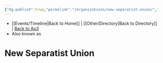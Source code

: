 ```yaml
---
{"dg-publish":true,"permalink":"/organizations/new-separatist-union/","tags":["unfinished","faction"],"noteIcon":"saber1"}
---
```


- [[Events/Timeline\|Back to Home]] | [[Other/Directory\|Back to Directory]] | [Back to Ao3](https://archiveofourown.org/works/19334440/chapters/45992584)
- Also known as 

# New Separatist Union

